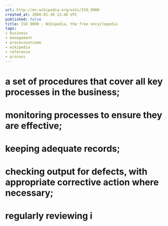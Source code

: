 ```yaml
---
url: http://en.wikipedia.org/wiki/ISO_9000
created_at: 2008-01-30 13:46 UTC
published: false
title: ISO 9000 - Wikipedia, the free encyclopedia
tags:
- business
- management
- processoutcome
- wikipedia
- reference
- process
---
```


# a set of procedures that cover all key processes in the business;
# monitoring processes to ensure they are effective;
# keeping adequate records;
# checking output for defects, with appropriate corrective action where necessary;
# regularly reviewing i
